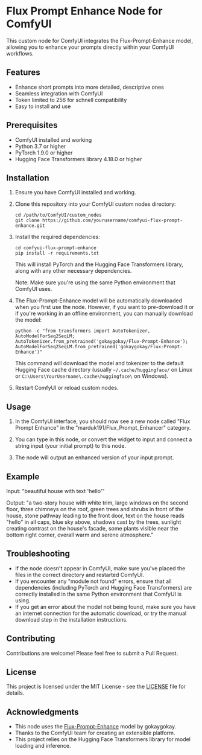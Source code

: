 # Flux Prompt Enhance Node for ComfyUI

This custom node for ComfyUI integrates the Flux-Prompt-Enhance model, allowing you to enhance your prompts directly within your ComfyUI workflows.

## Features

- Enhance short prompts into more detailed, descriptive ones
- Seamless integration with ComfyUI
- Token limited to 256 for schnell compatibility
- Easy to install and use

## Prerequisites

- ComfyUI installed and working
- Python 3.7 or higher
- PyTorch 1.9.0 or higher
- Hugging Face Transformers library 4.18.0 or higher

## Installation

1. Ensure you have ComfyUI installed and working.

2. Clone this repository into your ComfyUI custom nodes directory:

   ```
   cd /path/to/ComfyUI/custom_nodes
   git clone https://github.com/yourusername/comfyui-flux-prompt-enhance.git
   ```

3. Install the required dependencies:

   ```
   cd comfyui-flux-prompt-enhance
   pip install -r requirements.txt
   ```

   This will install PyTorch and the Hugging Face Transformers library, along with any other necessary dependencies.

   Note: Make sure you're using the same Python environment that ComfyUI uses.

4. The Flux-Prompt-Enhance model will be automatically downloaded when you first use the node. However, if you want to pre-download it or if you're working in an offline environment, you can manually download the model:

   ```
   python -c "from transformers import AutoTokenizer, AutoModelForSeq2SeqLM; AutoTokenizer.from_pretrained('gokaygokay/Flux-Prompt-Enhance'); AutoModelForSeq2SeqLM.from_pretrained('gokaygokay/Flux-Prompt-Enhance')"
   ```

   This command will download the model and tokenizer to the default Hugging Face cache directory (usually `~/.cache/huggingface/` on Linux or `C:\Users\YourUsername\.cache\huggingface\` on Windows).

5. Restart ComfyUI or reload custom nodes.

## Usage

1. In the ComfyUI interface, you should now see a new node called "Flux Prompt Enhance" in the "marduk191/Flux_Prompt_Enhancer" category.

2. You can type in this node, or convert the widget to input and connect a string input (your initial prompt) to this node.

3. The node will output an enhanced version of your input prompt.

## Example

Input: "beautiful house with text 'hello'"

Output: "a two-story house with white trim, large windows on the second floor, three chimneys on the roof, green trees and shrubs in front of the house, stone pathway leading to the front door, text on the house reads "hello" in all caps, blue sky above, shadows cast by the trees, sunlight creating contrast on the house's facade, some plants visible near the bottom right corner, overall warm and serene atmosphere."

## Troubleshooting

- If the node doesn't appear in ComfyUI, make sure you've placed the files in the correct directory and restarted ComfyUI.
- If you encounter any "module not found" errors, ensure that all dependencies (including PyTorch and Hugging Face Transformers) are correctly installed in the same Python environment that ComfyUI is using.
- If you get an error about the model not being found, make sure you have an internet connection for the automatic download, or try the manual download step in the installation instructions.

## Contributing

Contributions are welcome! Please feel free to submit a Pull Request.

## License

This project is licensed under the MIT License - see the [LICENSE](LICENSE) file for details.

## Acknowledgments

- This node uses the [Flux-Prompt-Enhance](https://huggingface.co/gokaygokay/Flux-Prompt-Enhance) model by gokaygokay.
- Thanks to the ComfyUI team for creating an extensible platform.
- This project relies on the Hugging Face Transformers library for model loading and inference.

